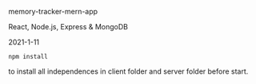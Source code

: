 memory-tracker-mern-app

React, Node.js, Express & MongoDB

2021-1-11

```
npm install
```

to install all independences in client folder and server folder before start.
